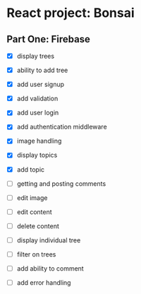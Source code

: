 # React project: Bonsai

## Part One: Firebase
- [x] display trees
- [x] ability to add tree
- [x] add user signup
- [x] add validation
- [x] add user login
- [x] add authentication middleware
- [x] image handling
- [x] display topics
- [x] add topic
- [ ] getting and posting comments
- [ ] edit image
- [ ] edit content
- [ ] delete content
- [ ] display individual tree
- [ ] filter on trees
- [ ] add ability to comment
- [ ] add error handling





